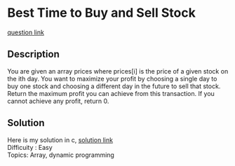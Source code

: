 # Best Time to Buy and Sell Stock 
[question link](https://140.114.85.195/problem/3](https://leetcode.com/problems/best-time-to-buy-and-sell-stock/))

## Description
You are given an array prices where prices[i] is the price of a given stock on the ith day. 
You want to maximize your profit by choosing a single day to buy one stock and choosing a different day in the future to sell that stock. 
Return the maximum profit you can achieve from this transaction. If you cannot achieve any profit, return 0.

## Solution
Here is my solution in c, [solution link](https://github.com/SJieNg123/Code-practice/blob/main/Leetcode/Problem121%20-%20Best%20Time%20to%20Buy%20and%20Sell%20Stock.c)
<br>Difficuity : Easy
<br>Topics: Array, dynamic programming
